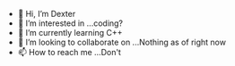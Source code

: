 - 👋 Hi, I’m Dexter
- 👀 I’m interested in ...coding?
- 🌱 I’m currently learning C++
- 💞️ I’m looking to collaborate on ...Nothing as of right now
- 📫 How to reach me ...Don't

<!---
Dexter-Wallace/Dexter-Wallace is a ✨ special ✨ repository because its `README.md` (this file) appears on your GitHub profile.
You can click the Preview link to take a look at your changes.
--->

